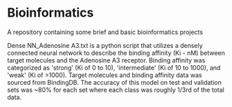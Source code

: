 # Bioinformatics
A repository containing some brief and basic bioinformatics projects

Dense NN_Adenosine A3.txt is a python script that utilizes a densely connected neural network to describe the binding affinity (Ki - nM) between target molecules and the Adenosine A3 receptor. Binding affinity was categorized as 'strong' (Ki of 0 to 10), 'intermediate' (Ki of 10 to 1000), and 'weak' (Ki of >1000). Target molecules and binding affinity data was sourced from BindingDB. The accuracy of this model on test and validation sets was ~80% for each set where each class was roughly 1/3rd of the total data. 
